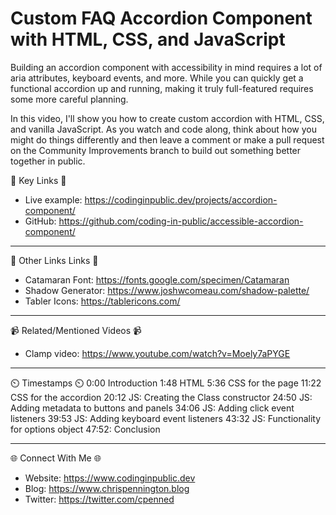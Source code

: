 # Custom FAQ Accordion Component with HTML, CSS, and JavaScript

Building an accordion component with accessibility in mind requires a lot of aria attributes, keyboard events, and more. While you can quickly get a functional accordion up and running, making it truly full-featured requires some more careful planning.

In this video, I'll show you how to create custom accordion with HTML, CSS, and vanilla JavaScript. As you watch and code along, think about how you might do things differently and then leave a comment or make a pull request on the Community Improvements branch to build out something better together in public.

🔗  Key Links 🔗
- Live example: https://codinginpublic.dev/projects/accordion-component/
- GitHub: https://github.com/coding-in-public/accessible-accordion-component/
 
---------------------------------------

🔗  Other Links Links 🔗
- Catamaran Font: https://fonts.google.com/specimen/Catamaran
- Shadow Generator: https://www.joshwcomeau.com/shadow-palette/
- Tabler Icons: https://tablericons.com/
 
---------------------------------------

📹  Related/Mentioned Videos 📹
- Clamp video: https://www.youtube.com/watch?v=Moely7aPYGE

---------------------------------------

⏲️  Timestamps ⏲️
0:00 Introduction
1:48 HTML
5:36 CSS for the page
11:22 CSS for the accordion
20:12 JS: Creating the Class constructor
24:50 JS: Adding metadata to buttons and panels
34:06 JS: Adding click event listeners
39:53 JS: Adding keyboard event listeners
43:32 JS: Functionality for options object
47:52: Conclusion

---------------------------------------

🌐 Connect With Me 🌐 
- Website: https://www.codinginpublic.dev
- Blog: https://www.chrispennington.blog
- Twitter: https://twitter.com/cpenned
